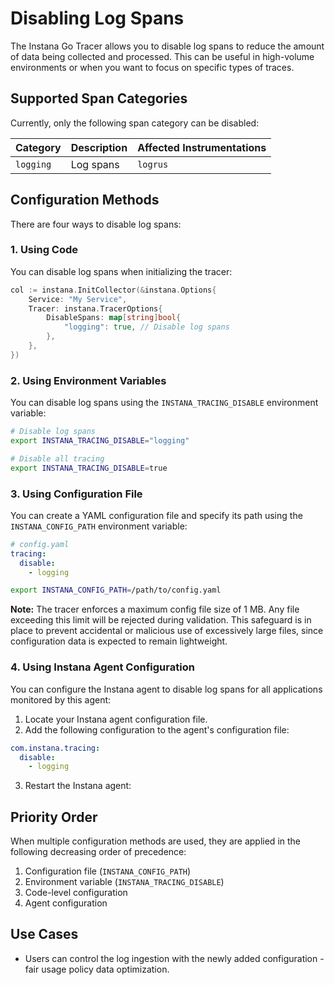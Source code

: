 # Disabling Log Spans

The Instana Go Tracer allows you to disable log spans to reduce the amount of data being collected and processed. This can be useful in high-volume environments or when you want to focus on specific types of traces.

## Supported Span Categories

Currently, only the following span category can be disabled:

| Category  | Description | Affected Instrumentations |
| --------- | ----------- | ------------------------- |
| `logging` | Log spans   | `logrus`                  |

## Configuration Methods

There are four ways to disable log spans:

### 1. Using Code

You can disable log spans when initializing the tracer:

```go
col := instana.InitCollector(&instana.Options{
    Service: "My Service",
    Tracer: instana.TracerOptions{
        DisableSpans: map[string]bool{
            "logging": true, // Disable log spans
        },
    },
})
```

### 2. Using Environment Variables

You can disable log spans using the `INSTANA_TRACING_DISABLE` environment variable:

```bash
# Disable log spans
export INSTANA_TRACING_DISABLE="logging"

# Disable all tracing
export INSTANA_TRACING_DISABLE=true
```

### 3. Using Configuration File

You can create a YAML configuration file and specify its path using the `INSTANA_CONFIG_PATH` environment variable:

```yaml
# config.yaml
tracing:
  disable:
    - logging
```

```bash
export INSTANA_CONFIG_PATH=/path/to/config.yaml
```

**Note:** The tracer enforces a maximum config file size of 1 MB. Any file exceeding this limit will be rejected during validation. This safeguard is in place to prevent accidental or malicious use of excessively large files, since configuration data is expected to remain lightweight.

### 4. Using Instana Agent Configuration

You can configure the Instana agent to disable log spans for all applications monitored by this agent:

1. Locate your Instana agent configuration file.
2. Add the following configuration to the agent's configuration file:
```yaml
com.instana.tracing:
  disable:
    - logging
```
3. Restart the Instana agent:

## Priority Order

When multiple configuration methods are used, they are applied in the following decreasing order of precedence:

1. Configuration file (`INSTANA_CONFIG_PATH`)
2. Environment variable (`INSTANA_TRACING_DISABLE`)
3. Code-level configuration
4. Agent configuration 

## Use Cases

- Users can control the log ingestion with the newly added configuration - fair usage policy data optimization.